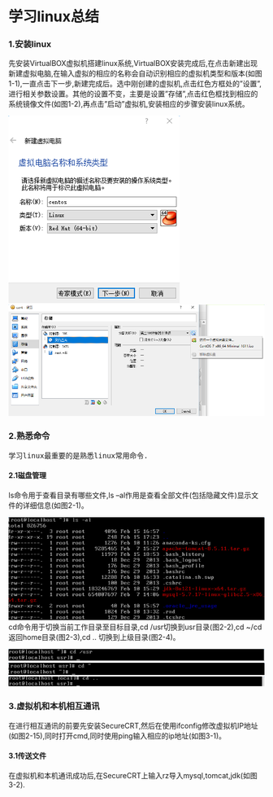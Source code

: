 <h1>学习linux总结</h1>
<h3>1.安装linux</h3>
先安装VirtualBOX虚拟机搭建linux系统,VirtualBOX安装完成后,在点击新建出现新建虚拟电脑,在输入虚拟的相应的名称会自动识别相应的虚拟机类型和版本(如图1-1),一直点击下一步,新建完成后。选中刚创建的虚拟机,点击红色方框处的”设置”,进行相关参数设置。其他的设置不变，主要是设置”存储”,点击红色框找到相应的系统镜像文件(如图1-2),再点击”启动”虚拟机,安装相应的步骤安装linux系统。

![image001.png](https://github.com/gaokaomim/learn_linux/blob/master/image/image001.png)
![image002.png](https://github.com/gaokaomim/learn_linux/blob/master/image/image002.png)
<h3>2.熟悉命令</h3>
<pre>学习linux最重要的是熟悉linux常用命令.</pre>

#### 2.1磁盘管理
ls命令用于查看目录有哪些文件,ls –al作用是查看全部文件(包括隐藏文件)显示文件的详细信息(如图2-1)。

![image003.png](https://github.com/gaokaomim/learn_linux/blob/master/image/image003.png)
cd命令用于切换当前工作目录至目标目录,cd /usr切换到usr目录(图2-2),cd ~/cd 返回home目录(图2-3),cd .. 切换到上级目录(图2-4)。

![image004.png](https://github.com/gaokaomim/learn_linux/blob/master/image/image004.png)
![image005.png](https://github.com/gaokaomim/learn_linux/blob/master/image/image005.png)
![image006.png](https://github.com/gaokaomim/learn_linux/blob/master/image/image006.png)

<h3>3.虚拟机和本机相互通讯</h3>
在进行相互通讯的前要先安装SecureCRT,然后在使用ifconfig修改虚拟机IP地址(如图2-15),同时打开cmd,同时使用ping输入相应的ip地址(如图3-1)。

#### 3.1传送文件
在虚拟机和本机通讯成功后,在SecureCRT上输入rz导入mysql,tomcat,jdk(如图3-2).
